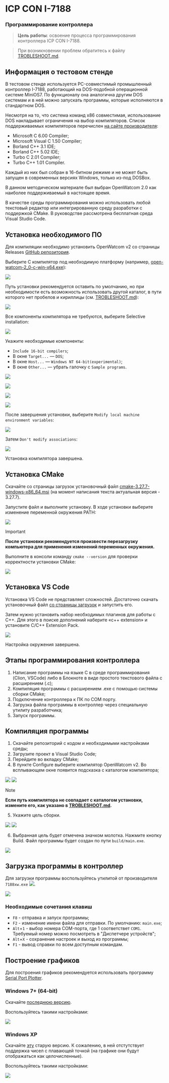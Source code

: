 # ICP CON I-7188

### Программирование контроллера

> **Цель работы**: освоение процесса программирования контроллера ICP CON I-7188.

> При возникновении проблем обратитесь к файлу [TROBLESHOOT.md](./TROBLESHOOT.md).

## Информация о тестовом стенде

В тестовом стенде используется PC-совместимый промышленный контроллер I-7188, работающий на DOS-подобной операционной системе MiniOS7. По функционалу она аналогична другим DOS системам и в ней можно запускать программы, которые исполняются в стандартном DOS.

Несмотря на то, что система команд x86 совместимая, использование DOS накладывает ограничения на выбор компиляторов. Список поддерживаемых компиляторов перечислен [на сайте производителя](http://ftp.icpdas.com/pub/cd/8000cd/Napdos/MiniOS7/Document/compiler_v1.1.pdf):

- Microsoft C 6.00 Compiler;
- Microsoft Visual C 1.50 Compiler;
- Borland C++ 3.1 IDE;
- Borland C++ 5.02 IDE;
- Turbo C 2.01 Compiler;
- Turbo C++ 1.01 Compiler.

Каждый из них был собран в 16-битном режиме и не может быть запущен в современных версиях Windows, только из-под DOSBox.

В данном методическом материале был выбран OpenWatcom 2.0 как наиболее поддерживаемый в настоящее время.

В качестве среды программирования можно использовать любой текстовый редактор или интегрированную среду разработки с поддержкой CMake. В руководстве рассмотрена бесплатная среда Visual Studio Code.

## Установка необходимого ПО

Для компиляции необходимо установить OpenWatcom v2 со страницы Releases [GitHub репозитория](https://github.com/open-watcom/open-watcom-v2/releases/tag/Current-build).

Выберите С компилятор под необходимую платформу (например, [open-watcom-2_0-c-win-x64.exe](https://github.com/open-watcom/open-watcom-v2/releases/download/Current-build/open-watcom-2_0-c-win-x64.exe)):

![](./media/image1.png)

Путь установки рекомендуется оставить по умолчанию, но при необходимости есть возможность использовать другой каталог, в пути которого нет пробелов и кириллицы (см. [TROBLESHOOT.md](./TROBLESHOOT.md#другой-каталог)):

![](./media/image2.png)

Все компоненты компилятора не требуются, выберите Selective installation:

![](./media/image3.png)

Укажите необходимые компоненты:

- `Include 16-bit compilers`;
- В окне `Target...` — `DOS`;
- В окне `Host...` — `Windows NT 64-bit(experimental)`;
- В окне `Other...` — убрать галочку с `Sample programs`.

![](./media/image4.png)

![](./media/image5.png)

![](./media/image19.png)

![](./media/image6.png)



После завершения установки, выберите `Modify local machine environment variables`:

![](./media/image7.png)

Затем `Don't modify associations`:

![](./media/image8.png)

Установка компилятора завершена.

## Установка CMake

Скачайте со страницы загрузок установочный файл
[cmake-3.27.7-windows-x86_64.msi](https://github.com/Kitware/CMake/releases/download/v3.27.7/cmake-3.27.7-windows-x86_64.msi) (на момент написания текста актуальная версия - 3.27.7).

Запустите файл и выполните установку. В ходе установки выберите изменение переменной окружения PATH:

![](./media/image9.png)

> [!IMPORTANT]
> **После установки рекомендуется произвести перезагрузку компьютера для применения изменений переменных окружения.**

Выполните в консоли команду `cmake --version` для проверки корректности установки CMake:

![](./media/image10.jpg)

## Установка VS Code

Установка VS Code не представляет сложностей. Достаточно скачать установочный файл [со страницы загрузок](https://code.visualstudio.com/download) и запустить его.

Затем нужно установить набор необходимых плагинов для работы с C++. Для этого в поиске дополнений наберите «c++ extension» и установите C/C++ Extension Pack.

![](./media/image11.png)

Настройка окружения завершена.

## Этапы программирования контроллера

1. Написание программы на языке C в среде программирования (Clion, VSCode) либо в Блокноте в виде простого текстового файла с расширением (.c);
2. Компиляция программы с расширением .exe с помощью системы сборки CMake;
3. Подключение контроллера к ПК по COM порту.
4. Загрузка файла программы в контроллер через специальную утилиту разработчика;
5. Запуск программы.

## Компиляция программы

1. Скачайте репозиторий с кодом и необходимыми настройками среды;
2. Загрузите проект в Visual Studio Code;
3. Перейдите во вкладку CMake;
4. В пункте Configure выберите компилятор OpenWatcom v2. Во всплывающем окне появится подсказка с каталогом компилятора;

![](./media/image17.png)
![](./media/image18.png)

> [!NOTE]
>**Если путь компилятора не совпадает с каталогом установки, измените его, как указано в [TROBLESHOOT.md](./TROBLESHOOT.md#другой-каталог).**

5. Укажите цель сборки.

![](./media/image20.png)
![](./media/image21.png)

6. Выбранная цель будет отмечена значком молотка. Нажмите кнопку Build. Файл программы будет создан по пути `build/main.exe`.

![](./media/image22.png)

## Загрузка программы в контроллер

Для загрузки программы воспользуйтесь утилитой от производителя `7188xw.exe` ![](./media/image13.png).

![](./media/image14.png)

### Необходимые сочетания клавиш

- `F8` - отправка и запуск программы;
- `F2` - изменение имени файла для отправки. По умолчанию: `main.exe`;
- `Alt`+`1` - выбор номера COM-порта, где 1 соответствет `COM1`. Требуемый номер можно посмотреть в "Диспетчере устройств";
- `Alt`+`X` - сохранение настроек и выход из программы;
- `F1` - вывод справки по всем доступным командам.


## Построение графиков

Для построения графиков рекомендуется использовать программу [Serial Port Plotter](https://github.com/CieNTi/serial_port_plotter).

### Windows 7+ (64-bit)

Скачайте [последнюю версию](https://github.com/CieNTi/serial_port_plotter/releases).

Воспользуйтесь такими настройками:

![](./media/image16.png)

### Windows XP

Скачайте [эту](https://github.com/CieNTi/serial_port_plotter/releases/download/v1.0.0/SerialPortPlotter.exe) старую версию. К сожалению, в ней отстутствует поддержка чисел с плавающей точкой (на графике они будут отображаться как целочисленные).

Воспользуйтесь такими настройками:

![](./media/image15.png)